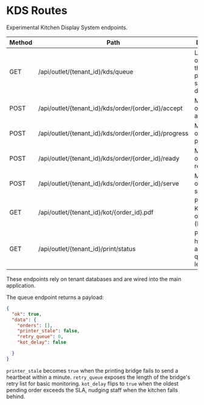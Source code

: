 # KDS Routes

Experimental Kitchen Display System endpoints.

| Method | Path | Description |
|--------|------|-------------|
| GET | /api/outlet/{tenant_id}/kds/queue | List active orders for the outlet, printer agent status and delay flag. |
| POST | /api/outlet/{tenant_id}/kds/order/{order_id}/accept | Mark an order as accepted. |
| POST | /api/outlet/{tenant_id}/kds/order/{order_id}/progress | Move an order to in-progress. |
| POST | /api/outlet/{tenant_id}/kds/order/{order_id}/ready | Mark an order as ready. |
| POST | /api/outlet/{tenant_id}/kds/order/{order_id}/serve | Mark an order as served. |
| GET | /api/outlet/{tenant_id}/kot/{order_id}.pdf | Printable KOT for an order (PDF/HTML). |
| GET | /api/outlet/{tenant_id}/print/status | Printer agent heartbeat and retry queue length. |

These endpoints rely on tenant databases and are wired into the main application.

The queue endpoint returns a payload:

```json
{
  "ok": true,
  "data": {
    "orders": [],
    "printer_stale": false,
    "retry_queue": 0,
    "kot_delay": false

  }
}
```

`printer_stale` becomes `true` when the printing bridge fails to send a
heartbeat within a minute. `retry_queue` exposes the length of the bridge's
retry list for basic monitoring. `kot_delay` flips to `true` when the oldest
pending order exceeds the SLA, nudging staff when the kitchen falls behind.

